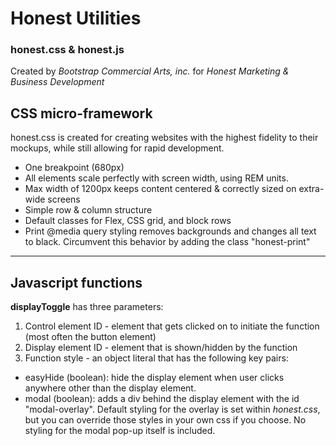 # Honest Utilities
### honest.css & honest.js
Created by *Bootstrap Commercial Arts, inc.* for *Honest Marketing & Business Development*



## CSS micro-framework
honest.css is created for creating websites with the highest fidelity to their mockups, while still allowing for rapid development.
- One breakpoint (680px)
- All elements scale perfectly with screen width, using REM units.
- Max width of 1200px keeps content centered & correctly sized on extra-wide screens
- Simple row & column structure
- Default classes for Flex, CSS grid, and block rows
- Print @media query styling removes backgrounds and changes all text to black. Circumvent this behavior by adding the class "honest-print"

---

## Javascript functions
**displayToggle** has three parameters:
1. Control element ID - element that gets clicked on to initiate the function (most often the button element)
2. Display element ID - element that is shown/hidden by the function
3. Function style - an object literal that has the following key pairs:
  - easyHide (boolean): hide the display element when user clicks anywhere other than the display element.
  - modal (boolean): adds a div behind the display element with the id "modal-overlay". Default styling for the overlay is set within *honest.css*, but you can override those styles in your own css if you choose. No styling for the modal pop-up itself is included.
